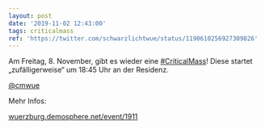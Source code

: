 ```yaml
---
layout: post
date: '2019-11-02 12:43:00'
tags: criticalmass
ref: 'https://twitter.com/schwarzlichtwue/status/1190610256927309826'
---
```

Am Freitag, 8. November, gibt es wieder eine [#CriticalMass](/t/criticalmass)! Diese startet „zufälligerweise“ um 18:45 Uhr an der Residenz.



[@cmwue](https://twitter.com/cmwue)



Mehr Infos:

[wuerzburg.demosphere.net/event/1911](https://wuerzburg.demosphere.net/event/1911)